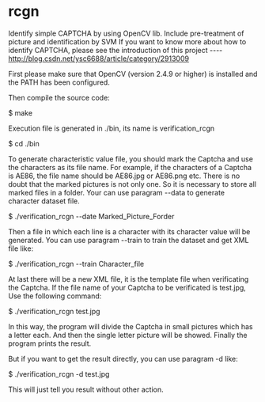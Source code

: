 # rcgn
 Identify simple CAPTCHA by using OpenCV lib. Include pre-treatment of picture and identification by SVM
 If you want to know more about how to identify CAPTCHA, please see the introduction of this project ----   http://blog.csdn.net/ysc6688/article/category/2913009

First please make sure that OpenCV (version 2.4.9 or higher) is installed and the PATH has been configured.

Then compile the source code:

$ make

Execution file is generated in ./bin, its name is verification_rcgn

$ cd ./bin

To generate characteristic value file, you should mark the Captcha and use the characters as its file name. For example, if the characters of a Captcha is AE86, the file name should be AE86.jpg or AE86.png etc. There is no doubt that the marked pictures is not only one. So it is necessary to store all marked files in a folder.
Your can use paragram --data to generate character dataset file.

$ ./verification_rcgn --date Marked_Picture_Forder

Then a file in which each line is a character with its character value will be generated. You can use paragram --train to train the dataset and get XML file like:

$ ./verification_rcgn --train Character_file

At last there will be a new XML file, it is the template file when verificating the Captcha. If the file name of your Captcha to be verificated is test.jpg, Use the following command:

$ ./verification_rcgn test.jpg

In this way, the program will divide the Captcha in small pictures which has a letter each. And then the single letter picture will be showed. Finally the program prints the result.

But if you want to get the result directly, you can use paragram -d like:

$ ./verification_rcgn -d test.jpg

This will just tell you result without other action.
